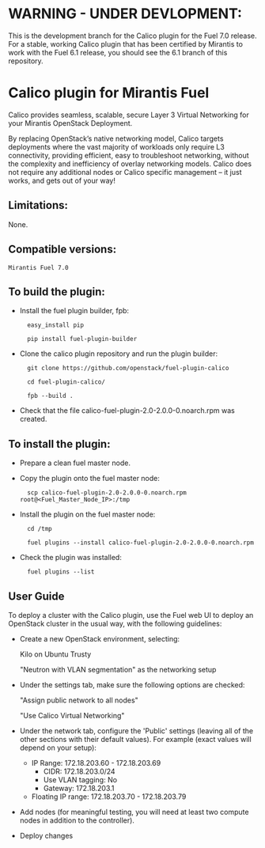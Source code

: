 WARNING - UNDER DEVLOPMENT:
===========================
This is the development branch for the Calico plugin for the Fuel 7.0 release. 
For a stable, working Calico plugin that has been certified by Mirantis to work 
with the Fuel 6.1 release, you should see the 6.1 branch of this repository.


Calico plugin for Mirantis Fuel
===============================

Calico provides seamless, scalable, secure Layer 3 Virtual Networking for your
Mirantis OpenStack Deployment.

By replacing OpenStack’s native networking model, Calico targets deployments 
where the vast majority of workloads only require L3 connectivity, providing 
efficient, easy to troubleshoot networking, without the complexity and 
inefficiency of overlay networking models. Calico does not require any 
additional nodes or Calico specific management – it just works, and gets out 
of your way!

Limitations:
------------

None.

Compatible versions:
--------------------

	Mirantis Fuel 7.0

To build the plugin:
--------------------

- Install the fuel plugin builder, fpb:

		easy_install pip

		pip install fuel-plugin-builder

- Clone the calico plugin repository and run the plugin builder:

		git clone https://github.com/openstack/fuel-plugin-calico

		cd fuel-plugin-calico/

		fpb --build .

- Check that the file calico-fuel-plugin-2.0-2.0.0-0.noarch.rpm was created.


To install the plugin:
----------------------

- Prepare a clean fuel master node.

- Copy the plugin onto the fuel master node:

		scp calico-fuel-plugin-2.0-2.0.0-0.noarch.rpm root@<Fuel_Master_Node_IP>:/tmp

- Install the plugin on the fuel master node:

		cd /tmp

		fuel plugins --install calico-fuel-plugin-2.0-2.0.0-0.noarch.rpm

- Check the plugin was installed:

		fuel plugins --list


User Guide
----------

To deploy a cluster with the Calico plugin, use the Fuel web UI to deploy an
OpenStack cluster in the usual way, with the following guidelines:

- Create a new OpenStack environment, selecting:

	Kilo on Ubuntu Trusty

	"Neutron with VLAN segmentation" as the networking setup

- Under the settings tab, make sure the following options are checked:

	"Assign public network to all nodes"

	"Use Calico Virtual Networking"

- Under the network tab, configure the 'Public' settings (leaving all of the 
  other sections with their default values). For example (exact values will
  depend on your setup):

	- IP Range: 172.18.203.60 - 172.18.203.69
        - CIDR: 172.18.203.0/24
        - Use VLAN tagging: No
        - Gateway: 172.18.203.1 
	- Floating IP range: 172.18.203.70 - 172.18.203.79

- Add nodes (for meaningful testing, you will need at least two compute nodes
  in addition to the controller).

- Deploy changes
